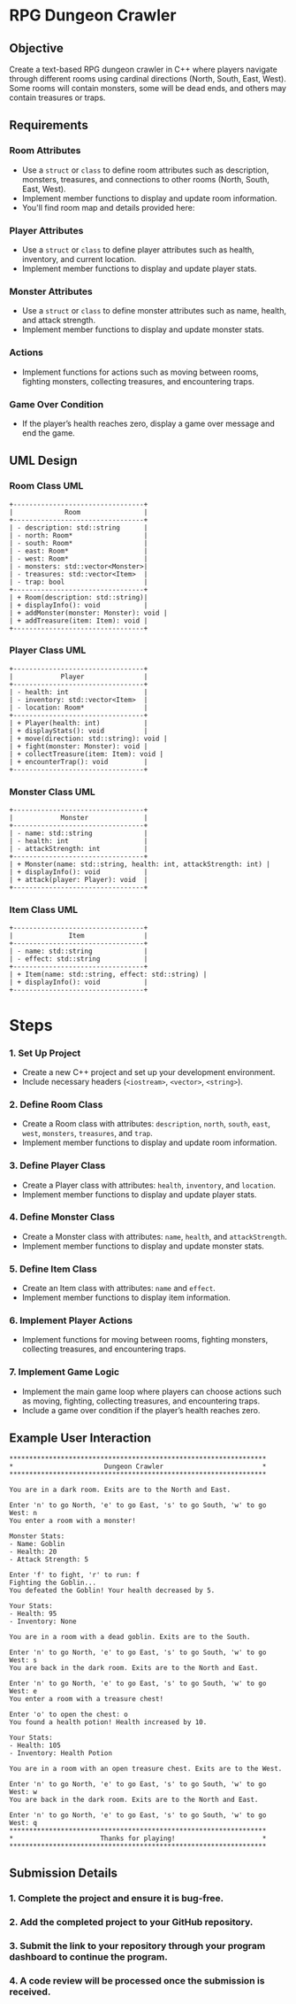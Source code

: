 # RPG Dungeon Crawler

## Objective

Create a text-based RPG dungeon crawler in C++ where players navigate through different rooms using cardinal directions (North, South, East, West). Some rooms will contain monsters, some will be dead ends, and others may contain treasures or traps.

## Requirements

### Room Attributes

- Use a `struct` or `class` to define room attributes such as description, monsters, treasures, and connections to other rooms (North, South, East, West).
- Implement member functions to display and update room information.
- You'll find room map and details provided here: 

### Player Attributes

- Use a `struct` or `class` to define player attributes such as health, inventory, and current location.
- Implement member functions to display and update player stats.

### Monster Attributes

- Use a `struct` or `class` to define monster attributes such as name, health, and attack strength.
- Implement member functions to display and update monster stats.

### Actions

- Implement functions for actions such as moving between rooms, fighting monsters, collecting treasures, and encountering traps.

### Game Over Condition

- If the player’s health reaches zero, display a game over message and end the game.

## UML Design

### Room Class UML

```plaintext
+---------------------------------+
|             Room                |
+---------------------------------+
| - description: std::string      |
| - north: Room*                  |
| - south: Room*                  |
| - east: Room*                   |
| - west: Room*                   |
| - monsters: std::vector<Monster>|
| - treasures: std::vector<Item>  |
| - trap: bool                    |
+---------------------------------+
| + Room(description: std::string)|
| + displayInfo(): void           |
| + addMonster(monster: Monster): void |
| + addTreasure(item: Item): void |
+---------------------------------+
```

### Player Class UML

```plaintext
+---------------------------------+
|            Player               |
+---------------------------------+
| - health: int                   |
| - inventory: std::vector<Item>  |
| - location: Room*               |
+---------------------------------+
| + Player(health: int)           |
| + displayStats(): void          |
| + move(direction: std::string): void |
| + fight(monster: Monster): void |
| + collectTreasure(item: Item): void |
| + encounterTrap(): void         |
+---------------------------------+
```

### Monster Class UML

```plaintext
+---------------------------------+
|            Monster              |
+---------------------------------+
| - name: std::string             |
| - health: int                   |
| - attackStrength: int           |
+---------------------------------+
| + Monster(name: std::string, health: int, attackStrength: int) |
| + displayInfo(): void           |
| + attack(player: Player): void  |
+---------------------------------+
```

### Item Class UML

```plaintext
+---------------------------------+
|              Item               |
+---------------------------------+
| - name: std::string             |
| - effect: std::string           |
+---------------------------------+
| + Item(name: std::string, effect: std::string) |
| + displayInfo(): void           |
+---------------------------------+
```

# Steps

### 1. Set Up Project
- Create a new C++ project and set up your development environment.
- Include necessary headers (`<iostream>`, `<vector>`, `<string>`).

### 2. Define Room Class
- Create a Room class with attributes: `description`, `north`, `south`, `east`, `west`, `monsters`, `treasures`, and `trap`.
- Implement member functions to display and update room information.

### 3. Define Player Class
- Create a Player class with attributes: `health`, `inventory`, and `location`.
- Implement member functions to display and update player stats.

### 4. Define Monster Class
- Create a Monster class with attributes: `name`, `health`, and `attackStrength`.
- Implement member functions to display and update monster stats.

### 5. Define Item Class
- Create an Item class with attributes: `name` and `effect`.
- Implement member functions to display item information.

### 6. Implement Player Actions
- Implement functions for moving between rooms, fighting monsters, collecting treasures, and encountering traps.

### 7. Implement Game Logic
- Implement the main game loop where players can choose actions such as moving, fighting, collecting treasures, and encountering traps.
- Include a game over condition if the player’s health reaches zero.

## Example User Interaction

```plaintext
*****************************************************************
*                       Dungeon Crawler                         *
*****************************************************************

You are in a dark room. Exits are to the North and East.

Enter 'n' to go North, 'e' to go East, 's' to go South, 'w' to go West: n
You enter a room with a monster!

Monster Stats:
- Name: Goblin
- Health: 20
- Attack Strength: 5

Enter 'f' to fight, 'r' to run: f
Fighting the Goblin...
You defeated the Goblin! Your health decreased by 5.

Your Stats:
- Health: 95
- Inventory: None

You are in a room with a dead goblin. Exits are to the South.

Enter 'n' to go North, 'e' to go East, 's' to go South, 'w' to go West: s
You are back in the dark room. Exits are to the North and East.

Enter 'n' to go North, 'e' to go East, 's' to go South, 'w' to go West: e
You enter a room with a treasure chest!

Enter 'o' to open the chest: o
You found a health potion! Health increased by 10.

Your Stats:
- Health: 105
- Inventory: Health Potion

You are in a room with an open treasure chest. Exits are to the West.

Enter 'n' to go North, 'e' to go East, 's' to go South, 'w' to go West: w
You are back in the dark room. Exits are to the North and East.

Enter 'n' to go North, 'e' to go East, 's' to go South, 'w' to go West: q
*****************************************************************
*                      Thanks for playing!                      *
*****************************************************************
```
## Submission Details

### 1. Complete the project and ensure it is bug-free.

### 2. Add the completed project to your GitHub repository.

### 3. Submit the link to your repository through your program dashboard to continue the program.

### 4. A code review will be processed once the submission is received.




